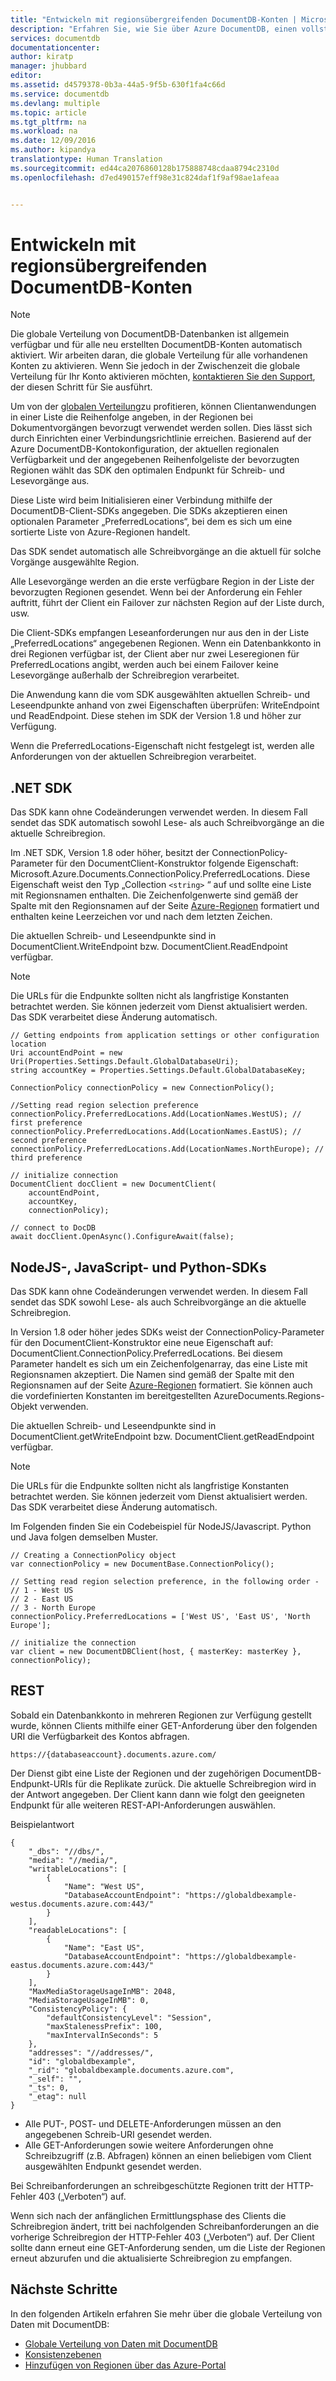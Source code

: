 ```yaml
---
title: "Entwickeln mit regionsübergreifenden DocumentDB-Konten | Microsoft Docs"
description: "Erfahren Sie, wie Sie über Azure DocumentDB, einen vollständig verwalteten NoSQL-Datenbankdienst, auf Ihre auf mehrere Regionen verteilten Daten zugreifen."
services: documentdb
documentationcenter: 
author: kiratp
manager: jhubbard
editor: 
ms.assetid: d4579378-0b3a-44a5-9f5b-630f1fa4c66d
ms.service: documentdb
ms.devlang: multiple
ms.topic: article
ms.tgt_pltfrm: na
ms.workload: na
ms.date: 12/09/2016
ms.author: kipandya
translationtype: Human Translation
ms.sourcegitcommit: ed44ca2076860128b175888748cdaa8794c2310d
ms.openlocfilehash: d7ed490157eff98e31c824daf1f9af98ae1afeaa


---
```

# <a name="developing-with-multi-region-documentdb-accounts"></a>Entwickeln mit regionsübergreifenden DocumentDB-Konten
> [!NOTE]
> Die globale Verteilung von DocumentDB-Datenbanken ist allgemein verfügbar und für alle neu erstellten DocumentDB-Konten automatisch aktiviert. Wir arbeiten daran, die globale Verteilung für alle vorhandenen Konten zu aktivieren. Wenn Sie jedoch in der Zwischenzeit die globale Verteilung für Ihr Konto aktivieren möchten, [kontaktieren Sie den Support](https://portal.azure.com/?#blade/Microsoft_Azure_Support/HelpAndSupportBlade), der diesen Schritt für Sie ausführt.
>
>

Um von der [globalen Verteilung](documentdb-distribute-data-globally.md)zu profitieren, können Clientanwendungen in einer Liste die Reihenfolge angeben, in der Regionen bei Dokumentvorgängen bevorzugt verwendet werden sollen. Dies lässt sich durch Einrichten einer Verbindungsrichtlinie erreichen. Basierend auf der Azure DocumentDB-Kontokonfiguration, der aktuellen regionalen Verfügbarkeit und der angegebenen Reihenfolgeliste der bevorzugten Regionen wählt das SDK den optimalen Endpunkt für Schreib- und Lesevorgänge aus.

Diese Liste wird beim Initialisieren einer Verbindung mithilfe der DocumentDB-Client-SDKs angegeben. Die SDKs akzeptieren einen optionalen Parameter „PreferredLocations“, bei dem es sich um eine sortierte Liste von Azure-Regionen handelt.

Das SDK sendet automatisch alle Schreibvorgänge an die aktuell für solche Vorgänge ausgewählte Region.

Alle Lesevorgänge werden an die erste verfügbare Region in der Liste der bevorzugten Regionen gesendet. Wenn bei der Anforderung ein Fehler auftritt, führt der Client ein Failover zur nächsten Region auf der Liste durch, usw.

Die Client-SDKs empfangen Leseanforderungen nur aus den in der Liste „PreferredLocations“ angegebenen Regionen. Wenn ein Datenbankkonto in drei Regionen verfügbar ist, der Client aber nur zwei Leseregionen für PreferredLocations angibt, werden auch bei einem Failover keine Lesevorgänge außerhalb der Schreibregion verarbeitet.

Die Anwendung kann die vom SDK ausgewählten aktuellen Schreib- und Leseendpunkte anhand von zwei Eigenschaften überprüfen: WriteEndpoint und ReadEndpoint. Diese stehen im SDK der Version 1.8 und höher zur Verfügung.

Wenn die PreferredLocations-Eigenschaft nicht festgelegt ist, werden alle Anforderungen von der aktuellen Schreibregion verarbeitet.

## <a name="net-sdk"></a>.NET SDK
Das SDK kann ohne Codeänderungen verwendet werden. In diesem Fall sendet das SDK automatisch sowohl Lese- als auch Schreibvorgänge an die aktuelle Schreibregion.

Im .NET SDK, Version 1.8 oder höher, besitzt der ConnectionPolicy-Parameter für den DocumentClient-Konstruktor folgende Eigenschaft: Microsoft.Azure.Documents.ConnectionPolicy.PreferredLocations. Diese Eigenschaft weist den Typ „Collection `<string>` “ auf und sollte eine Liste mit Regionsnamen enthalten. Die Zeichenfolgenwerte sind gemäß der Spalte mit den Regionsnamen auf der Seite [Azure-Regionen][regions] formatiert und enthalten keine Leerzeichen vor und nach dem letzten Zeichen.

Die aktuellen Schreib- und Leseendpunkte sind in DocumentClient.WriteEndpoint bzw. DocumentClient.ReadEndpoint verfügbar.

> [!NOTE]
> Die URLs für die Endpunkte sollten nicht als langfristige Konstanten betrachtet werden. Sie können jederzeit vom Dienst aktualisiert werden. Das SDK verarbeitet diese Änderung automatisch.
>
>

    // Getting endpoints from application settings or other configuration location
    Uri accountEndPoint = new Uri(Properties.Settings.Default.GlobalDatabaseUri);
    string accountKey = Properties.Settings.Default.GlobalDatabaseKey;
    
    ConnectionPolicy connectionPolicy = new ConnectionPolicy();

    //Setting read region selection preference
    connectionPolicy.PreferredLocations.Add(LocationNames.WestUS); // first preference
    connectionPolicy.PreferredLocations.Add(LocationNames.EastUS); // second preference
    connectionPolicy.PreferredLocations.Add(LocationNames.NorthEurope); // third preference

    // initialize connection
    DocumentClient docClient = new DocumentClient(
        accountEndPoint,
        accountKey,
        connectionPolicy);

    // connect to DocDB
    await docClient.OpenAsync().ConfigureAwait(false);


## <a name="nodejs-javascript-and-python-sdks"></a>NodeJS-, JavaScript- und Python-SDKs
Das SDK kann ohne Codeänderungen verwendet werden. In diesem Fall sendet das SDK sowohl Lese- als auch Schreibvorgänge an die aktuelle Schreibregion.

In Version 1.8 oder höher jedes SDKs weist der ConnectionPolicy-Parameter für den DocumentClient-Konstruktor eine neue Eigenschaft auf: DocumentClient.ConnectionPolicy.PreferredLocations. Bei diesem Parameter handelt es sich um ein Zeichenfolgenarray, das eine Liste mit Regionsnamen akzeptiert. Die Namen sind gemäß der Spalte mit den Regionsnamen auf der Seite [Azure-Regionen][regions] formatiert. Sie können auch die vordefinierten Konstanten im bereitgestellten AzureDocuments.Regions-Objekt verwenden.

Die aktuellen Schreib- und Leseendpunkte sind in DocumentClient.getWriteEndpoint bzw. DocumentClient.getReadEndpoint verfügbar.

> [!NOTE]
> Die URLs für die Endpunkte sollten nicht als langfristige Konstanten betrachtet werden. Sie können jederzeit vom Dienst aktualisiert werden. Das SDK verarbeitet diese Änderung automatisch.
>
>

Im Folgenden finden Sie ein Codebeispiel für NodeJS/Javascript. Python und Java folgen demselben Muster.

    // Creating a ConnectionPolicy object
    var connectionPolicy = new DocumentBase.ConnectionPolicy();

    // Setting read region selection preference, in the following order -
    // 1 - West US
    // 2 - East US
    // 3 - North Europe
    connectionPolicy.PreferredLocations = ['West US', 'East US', 'North Europe'];

    // initialize the connection
    var client = new DocumentDBClient(host, { masterKey: masterKey }, connectionPolicy);


## <a name="rest"></a>REST
Sobald ein Datenbankkonto in mehreren Regionen zur Verfügung gestellt wurde, können Clients mithilfe einer GET-Anforderung über den folgenden URI die Verfügbarkeit des Kontos abfragen.

    https://{databaseaccount}.documents.azure.com/

Der Dienst gibt eine Liste der Regionen und der zugehörigen DocumentDB-Endpunkt-URIs für die Replikate zurück. Die aktuelle Schreibregion wird in der Antwort angegeben. Der Client kann dann wie folgt den geeigneten Endpunkt für alle weiteren REST-API-Anforderungen auswählen.

Beispielantwort

    {
        "_dbs": "//dbs/",
        "media": "//media/",
        "writableLocations": [
            {
                "Name": "West US",
                "DatabaseAccountEndpoint": "https://globaldbexample-westus.documents.azure.com:443/"
            }
        ],
        "readableLocations": [
            {
                "Name": "East US",
                "DatabaseAccountEndpoint": "https://globaldbexample-eastus.documents.azure.com:443/"
            }
        ],
        "MaxMediaStorageUsageInMB": 2048,
        "MediaStorageUsageInMB": 0,
        "ConsistencyPolicy": {
            "defaultConsistencyLevel": "Session",
            "maxStalenessPrefix": 100,
            "maxIntervalInSeconds": 5
        },
        "addresses": "//addresses/",
        "id": "globaldbexample",
        "_rid": "globaldbexample.documents.azure.com",
        "_self": "",
        "_ts": 0,
        "_etag": null
    }


* Alle PUT-, POST- und DELETE-Anforderungen müssen an den angegebenen Schreib-URI gesendet werden.
* Alle GET-Anforderungen sowie weitere Anforderungen ohne Schreibzugriff (z.B. Abfragen) können an einen beliebigen vom Client ausgewählten Endpunkt gesendet werden.

Bei Schreibanforderungen an schreibgeschützte Regionen tritt der HTTP-Fehler 403 („Verboten“) auf.

Wenn sich nach der anfänglichen Ermittlungsphase des Clients die Schreibregion ändert, tritt bei nachfolgenden Schreibanforderungen an die vorherige Schreibregion der HTTP-Fehler 403 („Verboten“) auf. Der Client sollte dann erneut eine GET-Anforderung senden, um die Liste der Regionen erneut abzurufen und die aktualisierte Schreibregion zu empfangen.

## <a name="next-steps"></a>Nächste Schritte
In den folgenden Artikeln erfahren Sie mehr über die globale Verteilung von Daten mit DocumentDB:

* [Globale Verteilung von Daten mit DocumentDB](documentdb-distribute-data-globally.md)
* [Konsistenzebenen](documentdb-consistency-levels.md)
* [Hinzufügen von Regionen über das Azure-Portal](documentdb-portal-global-replication.md)

[regions]: https://azure.microsoft.com/regions/



<!--HONumber=Jan17_HO2-->


